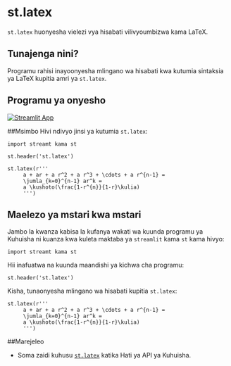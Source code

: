 # st.latex

`st.latex` huonyesha vielezi vya hisabati vilivyoumbizwa kama LaTeX.

## Tunajenga nini?

Programu rahisi inayoonyesha mlingano wa hisabati kwa kutumia sintaksia ya LaTeX kupitia amri ya `st.latex`.

## Programu ya onyesho
[![Streamlit App](https://static.streamlit.io/badges/streamlit_badge_black_white.svg)](https://share.streamlit.io/dataprofessor/st.latex/)

##Msimbo
Hivi ndivyo jinsi ya kutumia `st.latex`:
``` chatu
import streamt kama st

st.header('st.latex')

st.latex(r'''
     a + ar + a r^2 + a r^3 + \cdots + a r^{n-1} =
     \jumla_{k=0}^{n-1} ar^k =
     a \kushoto(\frac{1-r^{n}}{1-r}\kulia)
     ''')
```

## Maelezo ya mstari kwa mstari
Jambo la kwanza kabisa la kufanya wakati wa kuunda programu ya Kuhuisha ni kuanza kwa kuleta maktaba ya `streamlit` kama `st` kama hivyo:
``` chatu
import streamt kama st
```

Hii inafuatwa na kuunda maandishi ya kichwa cha programu:
``` chatu
st.header('st.latex')
```

Kisha, tunaonyesha mlingano wa hisabati kupitia `st.latex`:
``` chatu
st.latex(r'''
     a + ar + a r^2 + a r^3 + \cdots + a r^{n-1} =
     \jumla_{k=0}^{n-1} ar^k =
     a \kushoto(\frac{1-r^{n}}{1-r}\kulia)
     ''')
```

##Marejeleo
- Soma zaidi kuhusu [`st.latex`](https://docs.streamlit.io/library/api-reference/text/st.latex) katika Hati ya API ya Kuhuisha.
